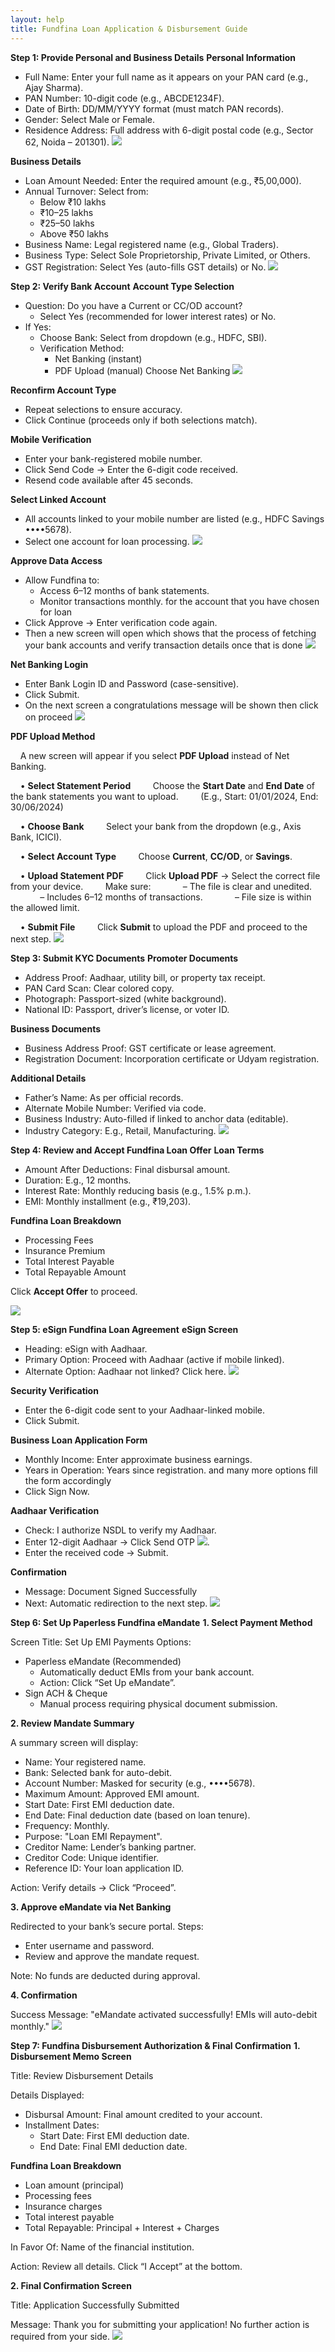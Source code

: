 ```yaml
---
layout: help
title: Fundfina Loan Application & Disbursement Guide
---
```

**Step 1: Provide Personal and Business Details**
**Personal Information**

- Full Name: Enter your full name as it appears on your PAN card (e.g., Ajay Sharma).
- PAN Number: 10-digit code (e.g., ABCDE1234F).
- Date of Birth: DD/MM/YYYY format (must match PAN records).
- Gender: Select Male or Female.
- Residence Address: Full address with 6-digit postal code (e.g., Sector 62, Noida – 201301).
![](/images/help/fundfina-loan/Loan1.png)

**Business Details**

- Loan Amount Needed: Enter the required amount (e.g., ₹5,00,000).
- Annual Turnover: Select from:
    - Below ₹10 lakhs
    - ₹10–25 lakhs
    - ₹25–50 lakhs
    - Above ₹50 lakhs
- Business Name: Legal registered name (e.g., Global Traders).
- Business Type: Select Sole Proprietorship, Private Limited, or Others.
- GST Registration: Select Yes (auto-fills GST details) or No.
![](/images/help/fundfina-loan/Loan1.png)

**Step 2: Verify Bank Account**
**Account Type Selection**

- Question: Do you have a Current or CC/OD account?
    - Select Yes (recommended for lower interest rates) or No.
- If Yes:
    - Choose Bank: Select from dropdown (e.g., HDFC, SBI).
    - Verification Method:
        - Net Banking (instant)
        - PDF Upload (manual)
Choose Net Banking 
![](/images/help/fundfina-loan/loan2.png)

**Reconfirm Account Type**

- Repeat selections to ensure accuracy.
- Click Continue (proceeds only if both selections match).

**Mobile Verification**

- Enter your bank-registered mobile number.
- Click Send Code → Enter the 6-digit code received.
- Resend code available after 45 seconds.

**Select Linked Account**

- All accounts linked to your mobile number are listed (e.g., HDFC Savings ••••5678).
- Select one account for loan processing.
![](/images/help/fundfina-loan/loan%203.jpg)

**Approve Data Access**

- Allow Fundfina to:
    - Access 6–12 months of bank statements.
    - Monitor transactions monthly.
for the account that you have chosen for loan
- Click Approve → Enter verification code again.
- Then a new screen will open which shows that the process of fetching your bank accounts and verify transaction details once that is done
![](/images/help/fundfina-loan/loan%204.jpg)

**Net Banking Login**

- Enter Bank Login ID and Password (case-sensitive).
- Click Submit.
- On the next screen a congratulations message will be shown then click on proceed 
![](/images/help/fundfina-loan/loan5.png)

**PDF Upload Method**

    A new screen will appear if you select **PDF Upload** instead of Net Banking.

    • **Select Statement Period**
        Choose the **Start Date** and **End Date** of the bank statements you want to upload.
        (E.g., Start: 01/01/2024, End: 30/06/2024)

    • **Choose Bank**
        Select your bank from the dropdown (e.g., Axis Bank, ICICI).

    • **Select Account Type**
        Choose **Current**, **CC/OD**, or **Savings**.

    • **Upload Statement PDF**
        Click **Upload PDF** → Select the correct file from your device.
        Make sure:
            – The file is clear and unedited.
            – Includes 6–12 months of transactions.
            – File size is within the allowed limit.

    • **Submit File**
        Click **Submit** to upload the PDF and proceed to the next step.
![](/images/help/fundfina-loan/loan%206.png)

**Step 3: Submit KYC Documents**
**Promoter Documents**

- Address Proof: Aadhaar, utility bill, or property tax receipt.
- PAN Card Scan: Clear colored copy.
- Photograph: Passport-sized (white background).
- National ID: Passport, driver’s license, or voter ID.

**Business Documents**

- Business Address Proof: GST certificate or lease agreement.
- Registration Document: Incorporation certificate or Udyam registration.

**Additional Details**

- Father’s Name: As per official records.
- Alternate Mobile Number: Verified via code.
- Business Industry: Auto-filled if linked to anchor data (editable).
- Industry Category: E.g., Retail, Manufacturing.
![](/images/help/fundfina-loan/loan%207.png)

**Step 4: Review and Accept Fundfina Loan Offer**
**Loan Terms**

- Amount After Deductions: Final disbursal amount.
- Duration: E.g., 12 months.
- Interest Rate: Monthly reducing basis (e.g., 1.5% p.m.).
- EMI: Monthly installment (e.g., ₹19,203).

**Fundfina Loan Breakdown**

- Processing Fees
- Insurance Premium
- Total Interest Payable
- Total Repayable Amount

Click **Accept Offer** to proceed.

![](/images/help/fundfina-loan/loan%208.png)

**Step 5: eSign Fundfina Loan Agreement**
**eSign Screen**

- Heading: eSign with Aadhaar.
- Primary Option: Proceed with Aadhaar (active if mobile linked).
- Alternate Option: Aadhaar not linked? Click here.
![](/images/help/fundfina-loan/loan%208.png)

**Security Verification**

- Enter the 6-digit code sent to your Aadhaar-linked mobile.
- Click Submit.

**Business Loan Application Form**

- Monthly Income: Enter approximate business earnings.
- Years in Operation: Years since registration.
and many more options fill the form accordingly 
- Click Sign Now.

**Aadhaar Verification**

- Check: I authorize NSDL to verify my Aadhaar.
- Enter 12-digit Aadhaar → Click Send OTP
![](/images/help/fundfina-loan/loan%209.png).
- Enter the received code → Submit.

**Confirmation**

- Message: Document Signed Successfully
- Next: Automatic redirection to the next step.
![](/images/help/fundfina-loan/loan%2010.png)

**Step 6: Set Up Paperless Fundfina eMandate**
**1. Select Payment Method**

Screen Title: Set Up EMI Payments
Options:

- Paperless eMandate (Recommended)
    - Automatically deduct EMIs from your bank account.
    - Action: Click “Set Up eMandate”.
- Sign ACH & Cheque
    - Manual process requiring physical document submission.

**2. Review Mandate Summary**

A summary screen will display:

- Name: Your registered name.
- Bank: Selected bank for auto-debit.
- Account Number: Masked for security (e.g., ••••5678).
- Maximum Amount: Approved EMI amount.
- Start Date: First EMI deduction date.
- End Date: Final deduction date (based on loan tenure).
- Frequency: Monthly.
- Purpose: "Loan EMI Repayment".
- Creditor Name: Lender’s banking partner.
- Creditor Code: Unique identifier.
- Reference ID: Your loan application ID.

Action:
Verify details → Click “Proceed”.

**3. Approve eMandate via Net Banking**

Redirected to your bank’s secure portal.
Steps:

- Enter username and password.
- Review and approve the mandate request.

Note:
No funds are deducted during approval.

**4. Confirmation**

Success Message:
"eMandate activated successfully! EMIs will auto-debit monthly."
![](/images/help/fundfina-loan/loan%2011.png)

**Step 7: Fundfina Disbursement Authorization & Final Confirmation**
**1. Disbursement Memo Screen**

Title: Review Disbursement Details

Details Displayed:

- Disbursal Amount: Final amount credited to your account.
- Installment Dates:
    - Start Date: First EMI deduction date.
    - End Date: Final EMI deduction date.

**Fundfina Loan Breakdown**

- Loan amount (principal)
- Processing fees
- Insurance charges
- Total interest payable
- Total Repayable: Principal + Interest + Charges

In Favor Of: Name of the financial institution.

Action:
Review all details.
Click “I Accept” at the bottom.

**2. Final Confirmation Screen**

Title: Application Successfully Submitted

Message:
Thank you for submitting your application!
No further action is required from your side.
![](/images/help/fundfina-loan/loan%2012.png)
